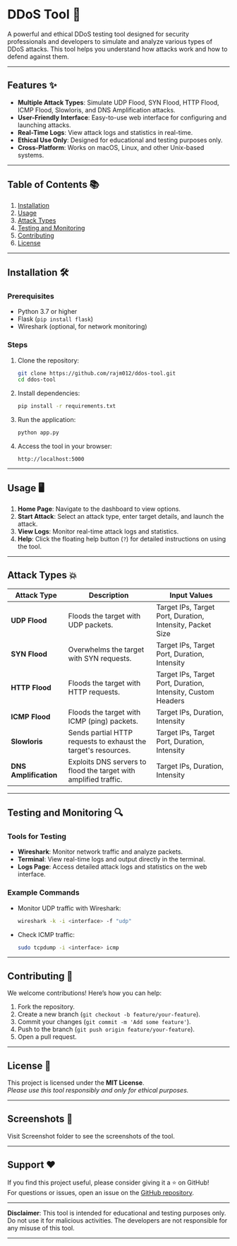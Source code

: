 # DDoS Tool 🚀

A powerful and ethical DDoS testing tool designed for security professionals and developers to simulate and analyze various types of DDoS attacks. This tool helps you understand how attacks work and how to defend against them.


---

## Features ✨

- **Multiple Attack Types**: Simulate UDP Flood, SYN Flood, HTTP Flood, ICMP Flood, Slowloris, and DNS Amplification attacks.
- **User-Friendly Interface**: Easy-to-use web interface for configuring and launching attacks.
- **Real-Time Logs**: View attack logs and statistics in real-time.
- **Ethical Use Only**: Designed for educational and testing purposes only.
- **Cross-Platform**: Works on macOS, Linux, and other Unix-based systems.

---

## Table of Contents 📚

1. [Installation](#installation)
2. [Usage](#usage)
3. [Attack Types](#attack-types)
4. [Testing and Monitoring](#testing-and-monitoring)
5. [Contributing](#contributing)
6. [License](#license)

---

## Installation 🛠️

### Prerequisites
- Python 3.7 or higher
- Flask (`pip install flask`)
- Wireshark (optional, for network monitoring)

### Steps
1. Clone the repository:
   ```bash
   git clone https://github.com/rajm012/ddos-tool.git
   cd ddos-tool
   ```
2. Install dependencies:
   ```bash
   pip install -r requirements.txt
   ```
3. Run the application:
   ```bash
   python app.py
   ```
4. Access the tool in your browser:
   ```
   http://localhost:5000
   ```

---

## Usage 🖥️

1. **Home Page**: Navigate to the dashboard to view options.
2. **Start Attack**: Select an attack type, enter target details, and launch the attack.
3. **View Logs**: Monitor real-time attack logs and statistics.
4. **Help**: Click the floating help button (`?`) for detailed instructions on using the tool.

---

## Attack Types 💥

| Attack Type          | Description                                                                 | Input Values                                                                 |
|----------------------|-----------------------------------------------------------------------------|------------------------------------------------------------------------------|
| **UDP Flood**        | Floods the target with UDP packets.                                         | Target IPs, Target Port, Duration, Intensity, Packet Size                   |
| **SYN Flood**        | Overwhelms the target with SYN requests.                                    | Target IPs, Target Port, Duration, Intensity                                |
| **HTTP Flood**       | Floods the target with HTTP requests.                                       | Target IPs, Target Port, Duration, Intensity, Custom Headers                |
| **ICMP Flood**       | Floods the target with ICMP (ping) packets.                                 | Target IPs, Duration, Intensity                                             |
| **Slowloris**        | Sends partial HTTP requests to exhaust the target's resources.              | Target IPs, Target Port, Duration, Intensity                                |
| **DNS Amplification**| Exploits DNS servers to flood the target with amplified traffic.            | Target IPs, Duration, Intensity                                             |

---

## Testing and Monitoring 🔍

### Tools for Testing
- **Wireshark**: Monitor network traffic and analyze packets.
- **Terminal**: View real-time logs and output directly in the terminal.
- **Logs Page**: Access detailed attack logs and statistics on the web interface.

### Example Commands
- Monitor UDP traffic with Wireshark:
  ```bash
  wireshark -k -i <interface> -f "udp"
  ```
- Check ICMP traffic:
  ```bash
  sudo tcpdump -i <interface> icmp
  ```

---

## Contributing 🤝

We welcome contributions! Here’s how you can help:
1. Fork the repository.
2. Create a new branch (`git checkout -b feature/your-feature`).
3. Commit your changes (`git commit -m 'Add some feature'`).
4. Push to the branch (`git push origin feature/your-feature`).
5. Open a pull request.

---

## License 📜

This project is licensed under the **MIT License**.  
*Please use this tool responsibly and only for ethical purposes.*

---

## Screenshots 📸

Visit Screenshot folder to see the screenshots of the tool.

---

## Support ❤️

If you find this project useful, please consider giving it a ⭐️ on GitHub!  
For questions or issues, open an issue on the [GitHub repository](https://github.com/rajm012/ddos-tool).

---

**Disclaimer**: This tool is intended for educational and testing purposes only. Do not use it for malicious activities. The developers are not responsible for any misuse of this tool.

---